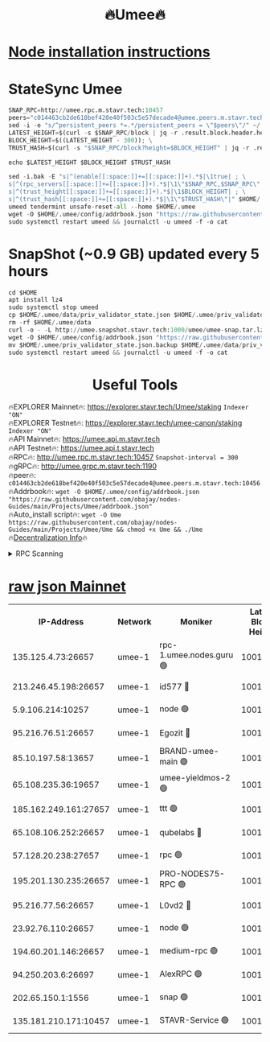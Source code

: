 <h1 align="center"> 🔥Umee🔥</h1>


[Node installation instructions](https://github.com/obajay/nodes-Guides/tree/main/Projects/Umee)
=
# StateSync Umee
```python
SNAP_RPC=http://umee.rpc.m.stavr.tech:10457
peers="c014463cb2de618bef420e40f503c5e57decade4@umee.peers.m.stavr.tech:10456"
sed -i -e "s/^persistent_peers *=.*/persistent_peers = \"$peers\"/" ~/.umee/config/config.toml
LATEST_HEIGHT=$(curl -s $SNAP_RPC/block | jq -r .result.block.header.height); \
BLOCK_HEIGHT=$((LATEST_HEIGHT - 300)); \
TRUST_HASH=$(curl -s "$SNAP_RPC/block?height=$BLOCK_HEIGHT" | jq -r .result.block_id.hash)

echo $LATEST_HEIGHT $BLOCK_HEIGHT $TRUST_HASH

sed -i.bak -E "s|^(enable[[:space:]]+=[[:space:]]+).*$|\1true| ; \
s|^(rpc_servers[[:space:]]+=[[:space:]]+).*$|\1\"$SNAP_RPC,$SNAP_RPC\"| ; \
s|^(trust_height[[:space:]]+=[[:space:]]+).*$|\1$BLOCK_HEIGHT| ; \
s|^(trust_hash[[:space:]]+=[[:space:]]+).*$|\1\"$TRUST_HASH\"|" $HOME/.umee/config/config.toml
umeed tendermint unsafe-reset-all --home $HOME/.umee
wget -O $HOME/.umee/config/addrbook.json "https://raw.githubusercontent.com/obajay/nodes-Guides/main/Projects/Umee/addrbook.json"
sudo systemctl restart umeed && journalctl -u umeed -f -o cat
```
# SnapShot (~0.9 GB) updated every 5 hours
```python
cd $HOME
apt install lz4
sudo systemctl stop umeed
cp $HOME/.umee/data/priv_validator_state.json $HOME/.umee/priv_validator_state.json.backup
rm -rf $HOME/.umee/data
curl -o - -L http://umee.snapshot.stavr.tech:1000/umee/umee-snap.tar.lz4 | lz4 -c -d - | tar -x -C $HOME/.umee --strip-components 2
wget -O $HOME/.umee/config/addrbook.json "https://raw.githubusercontent.com/obajay/nodes-Guides/main/Projects/Umee/addrbook.json"
mv $HOME/.umee/priv_validator_state.json.backup $HOME/.umee/data/priv_validator_state.json
sudo systemctl restart umeed && journalctl -u umeed -f -o cat
```
 <h1 align="center"> Useful Tools</h1>

🔥EXPLORER Mainnet🔥:      https://explorer.stavr.tech/Umee/staking             `Indexer "ON"` \
🔥EXPLORER Testnet🔥:        https://explorer.stavr.tech/umee-canon/staking      `Indexer "ON"` \
🔥API Mainnet🔥:                   https://umee.api.m.stavr.tech \
🔥API Testnet🔥:                     https://umee.api.t.stavr.tech \
🔥RPC🔥:                                   http://umee.rpc.m.stavr.tech:10457                     `Snapshot-interval = 300` \
🔥gRPC🔥:                              http://umee.grpc.m.stavr.tech:1190 \
🔥peer🔥:                     `c014463cb2de618bef420e40f503c5e57decade4@umee.peers.m.stavr.tech:10456` \
🔥Addrbook🔥:    ```wget -O $HOME/.umee/config/addrbook.json "https://raw.githubusercontent.com/obajay/nodes-Guides/main/Projects/Umee/addrbook.json"``` \
🔥Auto_install script🔥: ```wget -O Ume https://raw.githubusercontent.com/obajay/nodes-Guides/main/Projects/Umee/Ume && chmod +x Ume && ./Ume``` \
🔥[Decentralization Info](https://github.com/obajay/StateSync-snapshots/tree/main/Projects/Umee/Decentralization)🔥

<details>
<summary>RPC Scanning</summary>

<h2 align="center"> We scan nodes in real time every 4 hours. And we provide the final result of RPC endpoints.
We cannot influence the operation of these nodes in any way. </h2>


```python
If Voting Power is higher than 0 --> then the Node is a validator of the network and may be subject to attack and be a potential threat to the chain.
```
```python
We marked such validators with a red symbol
```

</details>

[raw json Mainnet](https://rpc-check.umeem.stavr.tech/umeem/rpc-umeem-result.json)
=



<table><tr><th>IP-Address</th><th>Network</th><th>Moniker</th><th>Latest Block Height</th><th>Earliest Block Height</th><th>Catching Up</th><th>Tx Index</th><th>Voting Power</th><th>Scan Time</th></tr><tr><td>135.125.4.73:26657</td><td>umee-1</td><td>rpc-1.umee.nodes.guru 🟢</td><td>10016425</td><td>5167386</td><td>False</td><td>on</td><td>0</td><td>2024-01-06T14:37:16.592831494UTC</td></tr><tr><td>213.246.45.198:26657</td><td>umee-1</td><td>id577 🔴</td><td>10016409</td><td>7100001</td><td>False</td><td>on</td><td>35105477</td><td>2024-01-06T14:35:42.270469068UTC</td></tr><tr><td>5.9.106.214:10257</td><td>umee-1</td><td>node 🟢</td><td>10016420</td><td>7942001</td><td>False</td><td>on</td><td>0</td><td>2024-01-06T14:36:48.934176141UTC</td></tr><tr><td>95.216.76.51:26657</td><td>umee-1</td><td>Egozit 🔴</td><td>10016425</td><td>8262001</td><td>False</td><td>off</td><td>38181840</td><td>2024-01-06T14:37:16.241800367UTC</td></tr><tr><td>85.10.197.58:13657</td><td>umee-1</td><td>BRAND-umee-main 🟢</td><td>10016412</td><td>8427832</td><td>False</td><td>on</td><td>0</td><td>2024-01-06T14:36:01.749894232UTC</td></tr><tr><td>65.108.235.36:19657</td><td>umee-1</td><td>umee-yieldmos-2 🟢</td><td>10016401</td><td>9575548</td><td>False</td><td>on</td><td>0</td><td>2024-01-06T14:34:56.808429288UTC</td></tr><tr><td>185.162.249.161:27657</td><td>umee-1</td><td>ttt 🟢</td><td>10016417</td><td>9733423</td><td>False</td><td>on</td><td>0</td><td>2024-01-06T14:36:31.207090443UTC</td></tr><tr><td>65.108.106.252:26657</td><td>umee-1</td><td>qubelabs 🔴</td><td>10016412</td><td>9761001</td><td>False</td><td>on</td><td>36661273</td><td>2024-01-06T14:36:02.173471394UTC</td></tr><tr><td>57.128.20.238:27657</td><td>umee-1</td><td>rpc 🟢</td><td>10016421</td><td>9880933</td><td>False</td><td>on</td><td>0</td><td>2024-01-06T14:36:57.441028412UTC</td></tr><tr><td>195.201.130.235:26657</td><td>umee-1</td><td>PRO-NODES75-RPC 🟢</td><td>10016419</td><td>9916419</td><td>False</td><td>on</td><td>0</td><td>2024-01-06T14:36:43.733939682UTC</td></tr><tr><td>95.216.77.56:26657</td><td>umee-1</td><td>L0vd2 🔴</td><td>10016428</td><td>9916428</td><td>False</td><td>off</td><td>37314203</td><td>2024-01-06T14:37:33.880828194UTC</td></tr><tr><td>23.92.76.110:26657</td><td>umee-1</td><td>node 🟢</td><td>10016431</td><td>9953901</td><td>False</td><td>on</td><td>0</td><td>2024-01-06T14:37:55.279901892UTC</td></tr><tr><td>194.60.201.146:26657</td><td>umee-1</td><td>medium-rpc 🟢</td><td>10016411</td><td>9984137</td><td>False</td><td>on</td><td>0</td><td>2024-01-06T14:35:54.963752664UTC</td></tr><tr><td>94.250.203.6:26697</td><td>umee-1</td><td>AlexRPC 🟢</td><td>10016411</td><td>9998001</td><td>False</td><td>on</td><td>0</td><td>2024-01-06T14:35:55.364587675UTC</td></tr><tr><td>202.65.150.1:1556</td><td>umee-1</td><td>snap 🟢</td><td>10016419</td><td>10014807</td><td>False</td><td>on</td><td>0</td><td>2024-01-06T14:36:44.557048235UTC</td></tr><tr><td>135.181.210.171:10457</td><td>umee-1</td><td>STAVR-Service 🟢</td><td>10016426</td><td>10015001</td><td>False</td><td>on</td><td>0</td><td>2024-01-06T14:37:23.267415281UTC</td></tr></table>
